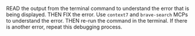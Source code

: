 READ the output from the terminal command to understand the error that is being displayed.
THEN FIX the error.  Use `context7` and `brave-search` MCPs to understand the error.
THEN re-run the command in the terminal.  If there is another error, repeat this debugging process.